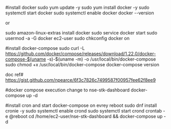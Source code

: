 #install docker
sudo yum update -y
sudo yum install docker -y
sudo systemctl start docker
sudo systemctl enable docker
docker --version

or

sudo amazon-linux-extras install docker
sudo service docker start
sudo usermod -a -G docker ec2-user
sudo chkconfig docker on

#install docker-compose
sudo curl -L https://github.com/docker/compose/releases/download/1.22.0/docker-compose-$(uname -s)-$(uname -m) -o /usr/local/bin/docker-compose
sudo chmod +x /usr/local/bin/docker-compose
docker-compose version

doc ref# https://gist.github.com/npearce/6f3c7826c7499587f00957fee62f8ee9

#docker compose execution
change to nse-stk-dashboard
docker-compose up -d

#install cron and start docker-compose on evrey reboot
sudo dnf install cronie -y
sudo systemctl enable crond
sudo systemctl start crond
crontab -e
@reboot cd /home/ec2-user/nse-stk-dashboard && docker-compose up -d
